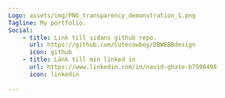 ```yaml
---
Logo: assets/img/PNG_transparency_demonstration_1.png
Tagline: My portfolio.
Social:
    - title: Link till sidans github repo.
      url: https://github.com/Cutecowboy/DBWEBBdesign
      icon: github
    - title: Länk till min linked in 
      url: https://www.linkedin.com/in/navid-ghate-b7590498
      icon: linkedin
   
---
```

